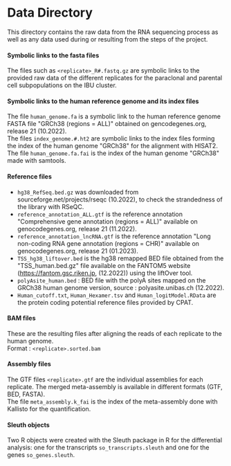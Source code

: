 # Data Directory
This directory contains the raw data from the RNA sequencing process as well as any data used during or resulting from the steps of the project. 

#### Symbolic links to the fasta files
The files such as `<replicate>_R#.fastq.gz` are symbolic links to the provided raw data of the different replicates for the paraclonal and parental cell subpopulations on the IBU cluster.

#### Symbolic links to the human reference genome and its index files
The file `human_genome.fa` is a symbolic link to the human reference genome FASTA file "GRCh38 (regions = ALL)" obtained on gencodegenes.org, release 21 (10.2022).  
The files `index_genome.#.ht2` are symbolic links to the index files forming the index of the human genome "GRCh38" for the alignment with HISAT2.  
The file `human_genome.fa.fai` is the index of the human genome "GRCh38" made with samtools.

#### Reference files
* `hg38_RefSeq.bed.gz` was downloaded from sourceforge.net/projects/rseqc (10.2022), to check the strandedness of the library with RSeQC.
* `reference_annotation_ALL.gtf` is the reference annotation "Comprehensive gene annotation (regions = ALL)" available on genocodegenes.org, release 21 (11.2022).
* `reference_annotation_lncRNA.gtf` is the reference annotation "Long non-coding RNA gene annotation (regions = CHR)" available on genocodegenes.org, release 21 (01.2023).
* `TSS_hg38_liftover.bed` is the hg38 remapped BED file obtained from the "TSS_human.bed.gz" file available on the FANTOM5 website (https://fantom.gsc.riken.jp, (12.2022)) using the liftOver tool.
* `polyAsite_human.bed` : BED file with the polyA sites mapped on the GRCh38 human genome version, source : polyasite.unibas.ch (12.2022). 
* `Human_cutoff.txt`, `Human_Hexamer.tsv` and `Human_logitModel.RData` are the protein coding potential reference files provided by CPAT.

#### BAM files
These are the resulting files after aligning the reads of each replicate to the human genome.  
Format : `<replicate>.sorted.bam`

#### Assembly files
The GTF files `<replicate>.gtf` are the individual assemblies for each replicate. The merged meta-assembly is available in different formats (GTF, BED, FASTA).  
The file `meta_assembly.k_fai` is the index of the meta-assembly done with Kallisto for the quantification.

#### Sleuth objects
Two R objects were created with the Sleuth package in R for the differential analysis: one for the transcripts `so_transcripts.sleuth` and one for the genes `so_genes.sleuth`.

